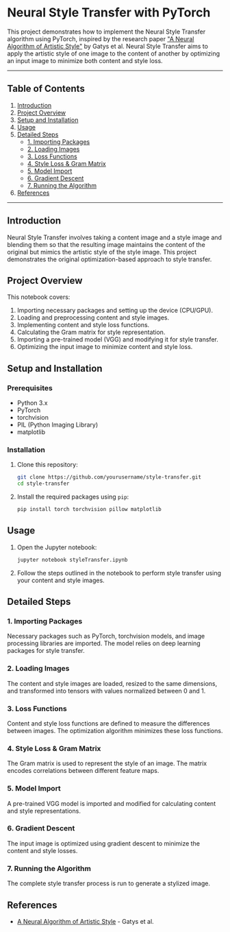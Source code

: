 
# Neural Style Transfer with PyTorch

This project demonstrates how to implement the Neural Style Transfer algorithm using PyTorch, inspired by the research paper ["A Neural Algorithm of Artistic Style"](https://arxiv.org/abs/1508.06576) by Gatys et al. Neural Style Transfer aims to apply the artistic style of one image to the content of another by optimizing an input image to minimize both content and style loss.

---

## Table of Contents
1. [Introduction](#introduction)
2. [Project Overview](#project-overview)
3. [Setup and Installation](#setup-and-installation)
4. [Usage](#usage)
5. [Detailed Steps](#detailed-steps)
   - [1. Importing Packages](#1-importing-packages)
   - [2. Loading Images](#2-loading-images)
   - [3. Loss Functions](#3-loss-functions)
   - [4. Style Loss & Gram Matrix](#4-style-loss--gram-matrix)
   - [5. Model Import](#5-model-import)
   - [6. Gradient Descent](#6-gradient-descent)
   - [7. Running the Algorithm](#7-running-the-algorithm)
6. [References](#references)

---

## Introduction

Neural Style Transfer involves taking a content image and a style image and blending them so that the resulting image maintains the content of the original but mimics the artistic style of the style image. This project demonstrates the original optimization-based approach to style transfer.

## Project Overview

This notebook covers:
1. Importing necessary packages and setting up the device (CPU/GPU).
2. Loading and preprocessing content and style images.
3. Implementing content and style loss functions.
4. Calculating the Gram matrix for style representation.
5. Importing a pre-trained model (VGG) and modifying it for style transfer.
6. Optimizing the input image to minimize content and style loss.

## Setup and Installation

### Prerequisites
- Python 3.x
- PyTorch
- torchvision
- PIL (Python Imaging Library)
- matplotlib

### Installation
1. Clone this repository:
   ```bash
   git clone https://github.com/yourusername/style-transfer.git
   cd style-transfer
   ```
2. Install the required packages using `pip`:
   ```bash
   pip install torch torchvision pillow matplotlib
   ```

## Usage

1. Open the Jupyter notebook:
   ```bash
   jupyter notebook styleTransfer.ipynb
   ```
2. Follow the steps outlined in the notebook to perform style transfer using your content and style images.

## Detailed Steps

### 1. Importing Packages
Necessary packages such as PyTorch, torchvision models, and image processing libraries are imported. The model relies on deep learning packages for style transfer.

### 2. Loading Images
The content and style images are loaded, resized to the same dimensions, and transformed into tensors with values normalized between 0 and 1.

### 3. Loss Functions
Content and style loss functions are defined to measure the differences between images. The optimization algorithm minimizes these loss functions.

### 4. Style Loss & Gram Matrix
The Gram matrix is used to represent the style of an image. The matrix encodes correlations between different feature maps.

### 5. Model Import
A pre-trained VGG model is imported and modified for calculating content and style representations.

### 6. Gradient Descent
The input image is optimized using gradient descent to minimize the content and style losses.

### 7. Running the Algorithm
The complete style transfer process is run to generate a stylized image.

## References
- [A Neural Algorithm of Artistic Style](https://arxiv.org/abs/1508.06576) - Gatys et al.
